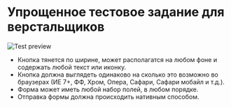 # Упрощенное тестовое задание для верстальщиков

![Test preview](https://raw.github.com/richardgrey/front-end-test-simple/master/test.jpg)

* Кнопка тянется по ширине, может располагатся на любом фоне и содержать любой текст или иконку.
* Кнопка должна выглядеть одинаково на сколько это возможно во браузерах (ИЕ 7+, ФФ, Хром, Опера, Сафари,
  Сафари мобайл и т.д.).
* Форма может иметь любой набор полей, в любом порядке.
* Отправка формы должна происходить нативным способом.
